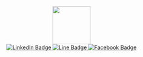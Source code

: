<div id="header" align="center">
  <img src="https://media.giphy.com/media/RN8FdaB6T1bkkI5n4I/giphy.gif" width="100"/>
  <div id="badges">
  <a href="your-linkedin-URL">
      <img src="https://img.shields.io/badge/LinkedIn-blue?style=for-the-badge&logo=linkedin&logoColor=white" alt="LinkedIn Badge"/>
   </a>
   <a href="https://line.me/ti/p/nm0HbJBJPT">
      <img src="https://img.shields.io/badge/Line-green?style=for-the-badge&logo=twitter&logoColor=white" alt="Line Badge"/>
   </a>
   <a href="https://www.facebook.com/lotus.natthaphorn">
      <img src="https://img.shields.io/badge/-Facebook-blue?style=for-the-badge&logo=facebook&logoColor=white" alt="Facebook Badge"/>
   </a>
</div>
</div>



